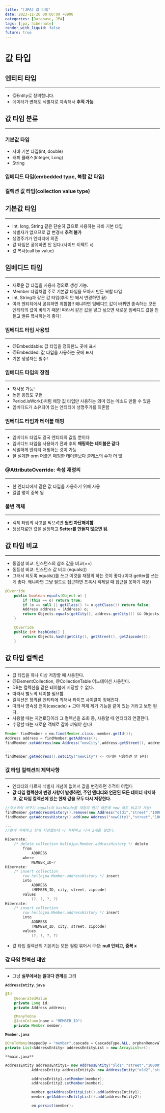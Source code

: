 ```yaml
---
title: "[JPA] 값 타입"
date: 2023-11-26 00:00:00 +0900
categories: [Database, JPA]
tags: [jpa, hibernate]
render_with_liquid: false
future: true
---
```


# 값 타입

## 엔티티 타입

---

- @Entity로 정의합니다.
- 데이터가 변해도 식별자로 지속해서 **추적 가능**.

## 값 타입 분류

---

### 기본값 타입

- 자바 기본 타입(int, double)
- 래퍼 클래스(Integer, Long)
- String

### 임베디드 타입(embedded type, 복합 값 타입)

### 컬렉션 값 타입(collection value type)

## 기본값 타입

---

- int, long, String 같은 단순히 값으로 사용하는 자바 기본 타입
- 식별자가 없으므로 값 변경시 **추적 불가**
- 생명주기가 엔티티에 의존
- 값 타입은 공유하면 안 된다.(사이드 이펙트 x)
- 값 복사(call by value)

## 임베디드 타입

---

- 새로운 값 타입을 사용자 정의로 생성 가능.
- Member 타입처럼 주로 기본값 타입을 모아서 만든 복합 타입
- int, String과 같은 값 타입(추적 안 돼서 변경하면 끝)
- 여러 엔티티에서 공유하면 위험함!! 왜냐하면 임베디드 값이 바뀌면 종속하는 모든 엔티티의 값이 바뀌기 때문! 따라서 같은 값을 넣고 싶으면 새로운 임베디드 값을 만들고 밸류 복사하는게 좋다!

### 임베디드 타입 사용법

---

- @Embeddable: 값 타입을 정의한느 곳에 표시
- @Embedded: 값 타입을 사용하는 곳에 표시
- 기본 생성자는 필수!

### 임베디드 타입의 장점

---

- 재사용 가능!
- 높은 응집도 구현
- Period.isWork()처럼 해당 값 타입만 사용하는 의미 있는 메소드 만들 수 있음
- 임베디드가 소유되어 있는 엔티티에 생명주기를 의존함

### 임베디드 타입과 테이블 매핑

---

- 임베디드 타입도 결국 엔티티의 값일 뿐이다
- 임베디드 타입을 사용하기 전과 후의 **매핑하는 테이블은 같다**
- 세밀하게 엔티티 매핑하는 것이 가능
- 잘 설계한 orm 어플은 매핑한 테이블보다 클래스의 수가 더 많

### @AttributeOverride: 속성 재정의

---

- 한 엔티티에서 같은 값 타입을 사용하기 위해 사용
- 컬럼 명이 중복 됨

### **불변 객체**

---

- 객체 타입의 사고를 막으려면 **원천 차단해야함.**
- 생성자로만 값을 설정하고 **Setter를 만들지 않으면 됨.**

## 값 타입 비교

---

- 동일성 비교: 인스턴스의 참조 값을 비교(==)
- 동등성 비교: 인스턴스 값 비교 (equals())
- 그래서 되도록 equals()를 쓰고 이것을 재정의 하는 것이 좋다.(이때 getter를 쓰는게 좋다. 왜냐하면 그냥 필드로 접근하면 프록시 객체일 때 접근을 못하기 때문)

```java
@Override
    public boolean equals(Object o) {
        if (this == o) return true;
        if (o == null || getClass() != o.getClass()) return false;
        Address address = (Address) o;
        return Objects.equals(getCity(), address.getCity()) && Objects.equals(getStreet(), address.getStreet()) && Objects.equals(getZipcode(), address.getZipcode());
    }

    @Override
    public int hashCode() {
        return Objects.hash(getCity(), getStreet(), getZipcode());
    }
```

## 값 타입 컬렉션

---

- 값 타입을 하나 이상 저장할 때 사용한다.
- @ElementCollection, @CollectionTable 어노테이션 사용한다.
- DB는 컬렉션을 같은 테이블에 저장할 수 없다.
- 따라서 별도의 테이블 필요함.
- 컬렉션은 정의된 엔티티에 의해서 라이프 사이클이 정해진다.
- 따라서 영속성 전이(cascade) + 고아 객체 제거 기능을 같이 있는 거라고 보면 된다.
- 사용할 때는 지연로딩이라 그 컬렉션을 조회 등, 사용할 때 엔티티와 연결한다.
- 수정할 때는 새로운 객체로 갈아 끼워야 한다!

```java
Member findMember = em.find(Member.class, member.getId());
Address address = findMember.getAddress();
findMember.setAddress(new Address("newCity",address.getStreet(), address.getZipcode()));

---
findMember.getAddress().setCity("newCity") <- 이거는 사용하면 안 된다!
```

### **값 타입 컬렉션의 제약사항**

---

- 엔티티와 다르게 식별자 개념이 없어서 값을 변경하면 추적이 어렵다
- **값 타입 컬렉션에 변경 사항이 발생하면, 주인 엔티티와 연관된 모든 데이터 삭제하고, 값 타입 컬렉션에 있는 현재 값을 모두 다시 저장한다.**

```java
//주소이력 바꾸기 equals와 hashCode를 재정의 했기 때문에 new 해도 비교가 가능!
findMember.getAddressHistory().remove(new Address("old1","street","1000"));
findMember.getAddressHistory().add(new Address("newCity1","street","1000"));

---
//한개 삭제하고 한개 저장했는데 다 삭제하고 다시 2개를 넣었다.

Hibernate:
    /* delete collection hellojpa.Member.addressHistory */ delete
        from
            ADDRESS
        where
            MEMBER_ID=?
Hibernate:
    /* insert collection
        row hellojpa.Member.addressHistory */ insert
        into
            ADDRESS
            (MEMBER_ID, city, street, zipcode)
        values
            (?, ?, ?, ?)
Hibernate:
    /* insert collection
        row hellojpa.Member.addressHistory */ insert
        into
            ADDRESS
            (MEMBER_ID, city, street, zipcode)
        values
            (?, ?, ?, ?)
```

- 값 타입 컬렉션의 기본키는 모든 컬럼 묶어서 구성: **null 안되고, 중복 x**

### 값 타입 컬렉션 대안

---

- 그냥 **실무에서는 일대다 관계**를 고려

**`AddressEntity.java`**

```java
@Id
    @GeneratedValue
    private Long id;
    private Address address;

    @ManyToOne
    @JoinColumn(name = "MEMBER_ID")
    private Member member;
```

**`Member.java`**

```java
@OneToMany(mappedBy = "member",cascade = CascadeType.ALL, orphanRemoval = true)
private List<AddressEntity> addressEntityList = new ArrayList<>();
```

`**main.java**`

```java
AddressEntity addressEntity1= new AddressEntity("old1","street","10000");
            AddressEntity addressEntity2= new AddressEntity("old2","street","10000");

            addressEntity1.setMember(member);
            addressEntity2.setMember(member);

            member.getAddressEntityList().add(addressEntity1);
            member.getAddressEntityList().add(addressEntity2);

            em.persist(member);
```

